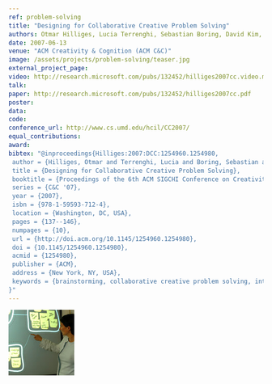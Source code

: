```yaml
---
ref: problem-solving
title: "Designing for Collaborative Creative Problem Solving"
authors: Otmar Hilliges, Lucia Terrenghi, Sebastian Boring, David Kim, Hendrik Richter, Andreas Butz
date: 2007-06-13
venue: "ACM Creativity & Cognition (ACM C&C)"
image: /assets/projects/problem-solving/teaser.jpg
external_project_page: 
video: http://research.microsoft.com/pubs/132452/hilliges2007cc.video.mov
talk: 
paper: http://research.microsoft.com/pubs/132452/hilliges2007cc.pdf
poster: 
data: 
code: 
conference_url: http://www.cs.umd.edu/hcil/CC2007/
equal_contributions: 
award: 
bibtex: "@inproceedings{Hilliges:2007:DCC:1254960.1254980,
 author = {Hilliges, Otmar and Terrenghi, Lucia and Boring, Sebastian and Kim, David and Richter, Hendrik and Butz, Andreas},
 title = {Designing for Collaborative Creative Problem Solving},
 booktitle = {Proceedings of the 6th ACM SIGCHI Conference on Creativity & Cognition},
 series = {C&C '07},
 year = {2007},
 isbn = {978-1-59593-712-4},
 location = {Washington, DC, USA},
 pages = {137--146},
 numpages = {10},
 url = {http://doi.acm.org/10.1145/1254960.1254980},
 doi = {10.1145/1254960.1254980},
 acmid = {1254980},
 publisher = {ACM},
 address = {New York, NY, USA},
 keywords = {brainstorming, collaborative creative problem solving, interactive environments, large displays, tabletop displays, wall displays},
}"
---
```


<img class="fullcol" src="/assets/projects/problem-solving/teaser.jpg" alt="Teaser-Picture" />
